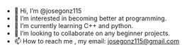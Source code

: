 - 👋 Hi, I’m @josegonz115
- 👀 I’m interested in becoming better at programming.
- 🌱 I’m currently learning C++ and python.
- 💞️ I’m looking to collaborate on any beginner projects. 
- 📫 How to reach me , my email: josegonz115@gmail.com

<!---
josegonz115/josegonz115 is a ✨ special ✨ repository because its `README.md` (this file) appears on your GitHub profile.
You can click the Preview link to take a look at your changes.
--->
